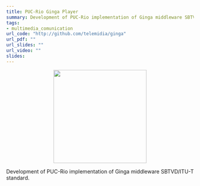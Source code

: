 ```yaml
---
title: PUC-Rio Ginga Player
summary: Development of PUC-Rio implementation of Ginga middleware SBTVD/ITU-T standard.
tags:
- multimedia_comunication
url_code: "http://github.com/telemidia/ginga"
url_pdf: ""
url_slides: ""
url_video: ""
slides:
---
```


<p align="center">
  <img src="https://upload.wikimedia.org/wikipedia/commons/c/ce/Ginga_Middleware_Logo.png" width="250"/>
</p>

Development of PUC-Rio implementation of Ginga middleware SBTVD/ITU-T standard.
